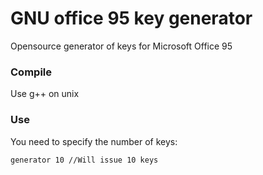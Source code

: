 # GNU office 95 key generator
Opensource generator of keys for Microsoft Office 95

### Compile
Use g++ on unix

### Use
You need to specify the number of keys:
```
generator 10 //Will issue 10 keys
```
